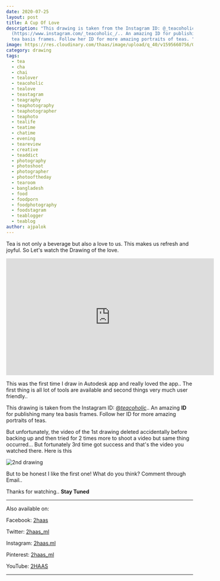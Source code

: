 ```yaml
---
date: 2020-07-25
layout: post
title: A Cup Of Love
description: "This drawing is taken from the Instagram ID: @_teacoholic_
  (https://www.instagram.com/_teacoholic_/.. An amazing ID for publishing many
  tea basis frames. Follow her ID for more amazing portraits of teas. "
image: https://res.cloudinary.com/thaas/image/upload/q_40/v1595660756/Old_pic_t7q4uj.png
category: drawing
tags:
  - tea
  - cha
  - chai
  - tealover
  - teacoholic
  - tealove
  - teastagram
  - teagraphy
  - teaphotography
  - teaphotographer
  - teaphoto
  - tealife
  - teatime
  - chatime
  - evening
  - teareview
  - creative
  - teaddict
  - photography
  - photoshoot
  - photographer
  - photooftheday
  - tearoom
  - bangladesh
  - food
  - foodporn
  - foodphotography
  - foodstagram
  - teablogger
  - teablog
author: ajpalok
---
```

Tea is not only a beverage but also a love to us. This makes us refresh and joyful. So Let's watch the Drawing of the love.

<iframe width="560" height="315" src="https://www.youtube-nocookie.com/embed/" frameborder="0" allow="accelerometer; autoplay; encrypted-media; gyroscope; picture-in-picture" allowfullscreen></iframe>
  
This was the first time I draw in Autodesk app and really loved the app.. The first thing is all lot of tools are available and second things very much user friendly.. 

This drawing is taken from the Instagram ID: [@_teacoholic_](https://www.instagram.com/_teacoholic_/).. An amazing **ID** for publishing many tea basis frames. Follow her ID for more amazing portraits of teas. 

But unfortunately, the video of the 1st drawing deleted accidentally before backing up and then tried for 2 times more to shoot a video but same thing occurred... But fortunately 3rd time got success and that's the video you watched there. Here is this

![2nd drawing](https://res.cloudinary.com/thaas/image/upload/q_40/v1595662352/ek_cup_valobasha.png)

But to be honest I like the first one! What do you think? Comment through Email.. 

Thanks for watching.. **Stay Tuned**

- - -

Also available on:  

Facebook: [2haas](https://facebook.com/2haas)  

Twitter: [2haas_ml](https://twitter.com/2haas_ml)  

Instagram: [2haas.ml](https://instagram.com/2haas.ml)  

Pinterest: [2haas_ml](https://pinterest.com/2haas_ml)   

YouTube: [2HAAS](https://www.youtube.com/channel/UCg3hEFuZ7bWxSVwOcDaCkIg)

- - -
